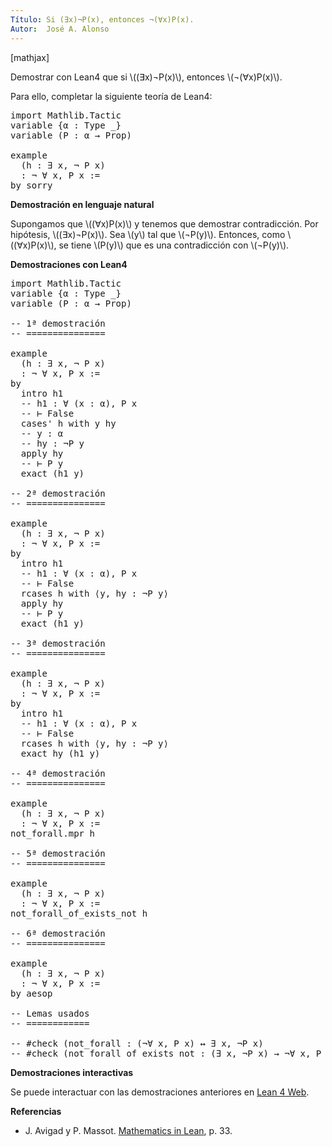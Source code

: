 ```yaml
---
Título: Si (∃x)¬P(x), entonces ¬(∀x)P(x).
Autor:  José A. Alonso
---
```


[mathjax]

Demostrar con Lean4 que si \\((∃x)¬P(x)\\), entonces \\(¬(∀x)P(x)\\).

Para ello, completar la siguiente teoría de Lean4:

<pre lang="lean">
import Mathlib.Tactic
variable {α : Type _}
variable (P : α → Prop)

example
  (h : ∃ x, ¬ P x)
  : ¬ ∀ x, P x :=
by sorry
</pre>
<!--more-->

<b>Demostración en lenguaje natural</b>

Supongamos que \\((∀x)P(x)\\) y tenemos que demostrar  contradicción. Por hipótesis, \\((∃x)¬P(x)\\). Sea \\(y\\) tal que \\(¬P(y)\\). Entonces, como \\((∀x)P(x)\\), se tiene \\(P(y)\\) que es una contradicción con \\(¬P(y)\\).

<b>Demostraciones con Lean4</b>

<pre lang="lean">
import Mathlib.Tactic
variable {α : Type _}
variable (P : α → Prop)

-- 1ª demostración
-- ===============

example
  (h : ∃ x, ¬ P x)
  : ¬ ∀ x, P x :=
by
  intro h1
  -- h1 : ∀ (x : α), P x
  -- ⊢ False
  cases' h with y hy
  -- y : α
  -- hy : ¬P y
  apply hy
  -- ⊢ P y
  exact (h1 y)

-- 2ª demostración
-- ===============

example
  (h : ∃ x, ¬ P x)
  : ¬ ∀ x, P x :=
by
  intro h1
  -- h1 : ∀ (x : α), P x
  -- ⊢ False
  rcases h with ⟨y, hy : ¬P y⟩
  apply hy
  -- ⊢ P y
  exact (h1 y)

-- 3ª demostración
-- ===============

example
  (h : ∃ x, ¬ P x)
  : ¬ ∀ x, P x :=
by
  intro h1
  -- h1 : ∀ (x : α), P x
  -- ⊢ False
  rcases h with ⟨y, hy : ¬P y⟩
  exact hy (h1 y)

-- 4ª demostración
-- ===============

example
  (h : ∃ x, ¬ P x)
  : ¬ ∀ x, P x :=
not_forall.mpr h

-- 5ª demostración
-- ===============

example
  (h : ∃ x, ¬ P x)
  : ¬ ∀ x, P x :=
not_forall_of_exists_not h

-- 6ª demostración
-- ===============

example
  (h : ∃ x, ¬ P x)
  : ¬ ∀ x, P x :=
by aesop

-- Lemas usados
-- ============

-- #check (not_forall : (¬∀ x, P x) ↔ ∃ x, ¬P x)
-- #check (not_forall_of_exists_not : (∃ x, ¬P x) → ¬∀ x, P x)
</pre>

<b>Demostraciones interactivas</b>

Se puede interactuar con las demostraciones anteriores en <a href="https://live.lean-lang.org/#url=https://raw.githubusercontent.com/jaalonso/Calculemus2/main/src/No_para_todo_de_existe_no.lean" rel="noopener noreferrer" target="_blank">Lean 4 Web</a>.

<b>Referencias</b>

<ul>
<li> J. Avigad y P. Massot. <a href="https://bit.ly/3U4UjBk">Mathematics in Lean</a>, p. 33.</li>
</ul>
